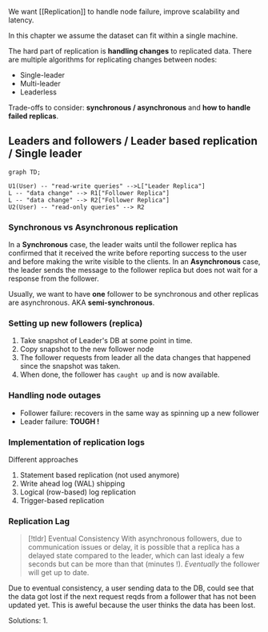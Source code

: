 We want [[Replication]] to handle node failure, improve scalability and latency.

In this chapter we assume the dataset can fit within a single machine.

The hard part of replication is **handling changes** to replicated data. 
There are multiple algorithms for replicating changes between nodes: 
- Single-leader
- Multi-leader
- Leaderless

Trade-offs to consider: **synchronous / asynchronous** and **how to handle failed replicas**.

## Leaders and followers / Leader based replication / Single leader
```mermaid
graph TD;

U1(User) -- "read-write queries" -->L["Leader Replica"] 
L -- "data change" --> R1["Follower Replica"]
L -- "data change" --> R2["Follower Replica"]
U2(User) -- "read-only queries" --> R2
```

### Synchronous vs Asynchronous replication
In a **Synchronous** case, the leader waits until the follower replica has confirmed that it received the write before reporting success to the user and before making the write visible to the clients.
In an **Asynchronous** case, the leader sends the message to the follower replica but does not wait for a response from the follower.

Usually, we want to have **one** follower to be synchronous and other replicas are asynchronous. AKA **semi-synchronous**. 

### Setting up new followers (replica)
1. Take snapshot of Leader's DB at some point in time. 
2. Copy snapshot to the new follower node
3. The follower requests from leader all the data changes that happened since the snapshot was taken.
4. When done, the follower has `caught up` and is now available.

### Handling node outages
- Follower failure: recovers in the same way as spinning up a new follower
- Leader failure: **TOUGH !**

### Implementation of replication logs
Different approaches
1. Statement based replication (not used anymore)
2. Write ahead log (WAL) shipping
3. Logical (row-based) log replication
4. Trigger-based replication


### Replication Lag
> [!tldr] Eventual Consistency
> With asynchronous followers, due to communication issues or delay, it is possible that a replica has a delayed state compared to the leader, which can last idealy a few seconds but can be more than that (minutes !). *Eventually* the follower will get up to date.

Due to eventual consistency, a user sending data to the DB, could see that the data got lost if the next request reqds from a follower that has not been updated yet. This is aweful because the user thinks the data has been lost.

Solutions:
1. 
